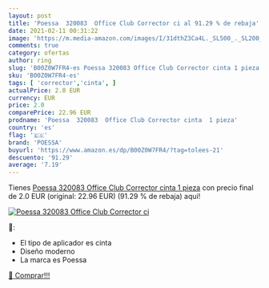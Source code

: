 ```yaml
---
layout: post
title: 'Poessa  320083  Office Club Corrector ci al 91.29 % de rebaja'
date: 2021-02-11 00:31:22
image: 'https://m.media-amazon.com/images/I/31dthZ3Ca4L._SL500_._SL200_.jpg'
comments: true
category: ofertas
author: ring
slug: 'B00Z0W7FR4-es Poessa 320083 Office Club Corrector cinta 1 pieza'
sku: 'B00Z0W7FR4-es'
tags: [ 'corrector','cinta', ]
actualPrice: 2.0 EUR
currency: EUR
price: 2.0
comparePrice: 22.96 EUR
prodname: 'Poessa  320083  Office Club Corrector cinta  1 pieza'
country: 'es'
flag: '🇪🇸'
brand: 'POESSA'
buyurl: 'https://www.amazon.es/dp/B00Z0W7FR4/?tag=tolees-21'
descuento: '91.29'
average: '7.19'
---
```


Tienes [Poessa  320083  Office Club Corrector cinta  1 pieza](https://www.amazon.es/dp/B00Z0W7FR4/?tag=tolees-21) con precio final de  2.0 EUR (original: 22.96 EUR) (91.29 %  de rebaja) aqui!

[![Poessa  320083  Office Club Corrector ci](https://m.media-amazon.com/images/I/31dthZ3Ca4L._SL500_._SL200_.jpg)](https://www.amazon.es/dp/B00Z0W7FR4/?tag=tolees-21)

🔎:

- El tipo de aplicador es cinta
- Diseño moderno
- La marca es Poessa

[🛒 Comprar!!!](https://www.amazon.es/dp/B00Z0W7FR4/?tag=tolees-21)
